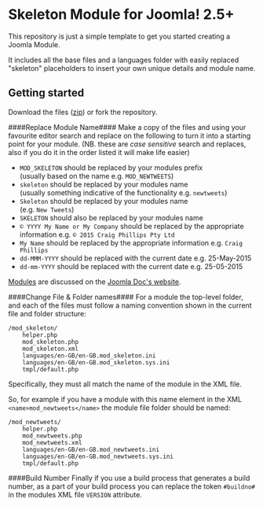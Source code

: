 Skeleton Module for Joomla! 2.5+
================================

This repository is just a simple template to get you started creating a Joomla Module.

It includes all the base files and a languages folder with easily replaced "skeleton" placeholders to insert your own unique details and module name.

Getting started
---------------
Download the files ([zip][3]) or fork the repository.

####Replace Module Name####
Make a copy of the files and using your favourite editor search and replace on the following to turn it into a starting point for your module. (NB. these are _case sensitive_ search and replaces, also if you do it in the order listed it will make life easier)

- `MOD_SKELETON` should be replaced by your modules prefix<br />(usually based on the name e.g. `MOD_NEWTWEETS`)
- `skeleton` should be replaced by your modules name<br />(usually something indicative of the functionality e.g. `newtweets`)
- `Skeleton` should be replaced by your modules name<br />(e.g. `New Tweets`)
- `SKELETON` should also be replaced by your modules name
- `© YYYY My Name or My Company` should be replaced by the appropriate information e.g. `© 2015 Craig Phillips Pty Ltd`
- `My Name`  should be replaced by the appropriate information e.g. `Craig Phillips`
- `dd-MMM-YYYY` should be replaced with the current date e.g. 25-May-2015
- `dd-mm-YYYY`  should be replaced with the current date e.g. 25-05-2015

[Modules][1] are discussed on the [Joomla Doc's website][2].

####Change File & Folder names####
For a module the top-level folder, and each of the files must follow a naming convention shown in the current file and folder structure:

	/mod_skeleton/
		helper.php
		mod_skeleton.php
		mod_skeleton.xml
		languages/en-GB/en-GB.mod_skeleton.ini
		languages/en-GB/en-GB.mod_skeleton.sys.ini
		tmpl/default.php

Specifically, they must all match the name of the module in the XML file.


So, for example if you have a module with this name element in the XML `<name>mod_newtweets</name>` the module file folder should be named:

	/mod_newtweets/
		helper.php
		mod_newtweets.php
		mod_newtweets.xml
		languages/en-GB/en-GB.mod_newtweets.ini
		languages/en-GB/en-GB.mod_newtweets.sys.ini
		tmpl/default.php

####Build Number
Finally if you use a build process that generates a build number, as a part of your build process you can replace the token `#buildno#` in the modules XML file `VERSION` attribute.

[1]: http://docs.joomla.org/Module_Development
[2]: http://docs.joomla.org
[3]: https://github.com/cppl/Skeleton-Module-for-Joomla/archive/master.zip